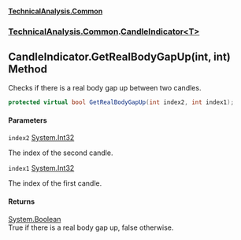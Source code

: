 #### [TechnicalAnalysis.Common](TechnicalAnalysis.Common.md 'TechnicalAnalysis.Common')
### [TechnicalAnalysis.Common](TechnicalAnalysis.Common.md#TechnicalAnalysis.Common 'TechnicalAnalysis.Common').[CandleIndicator&lt;T&gt;](CandleIndicator_T_.md 'TechnicalAnalysis.Common.CandleIndicator<T>')

## CandleIndicator<T>.GetRealBodyGapUp(int, int) Method

Checks if there is a real body gap up between two candles.

```csharp
protected virtual bool GetRealBodyGapUp(int index2, int index1);
```
#### Parameters

<a name='TechnicalAnalysis.Common.CandleIndicator_T_.GetRealBodyGapUp(int,int).index2'></a>

`index2` [System.Int32](https://docs.microsoft.com/en-us/dotnet/api/System.Int32 'System.Int32')

The index of the second candle.

<a name='TechnicalAnalysis.Common.CandleIndicator_T_.GetRealBodyGapUp(int,int).index1'></a>

`index1` [System.Int32](https://docs.microsoft.com/en-us/dotnet/api/System.Int32 'System.Int32')

The index of the first candle.

#### Returns
[System.Boolean](https://docs.microsoft.com/en-us/dotnet/api/System.Boolean 'System.Boolean')  
True if there is a real body gap up, false otherwise.
